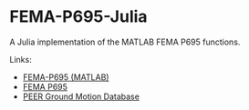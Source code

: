 # FEMA-P695-Julia
A Julia implementation of the MATLAB FEMA P695 functions.

Links:
* [FEMA-P695 (MATLAB)](https://github.com/otaithleigh/FEMA-P695)
* [FEMA P695](https://www.fema.gov/media-library/assets/documents/16648)
* [PEER Ground Motion Database](http://ngawest2.berkeley.edu/)
